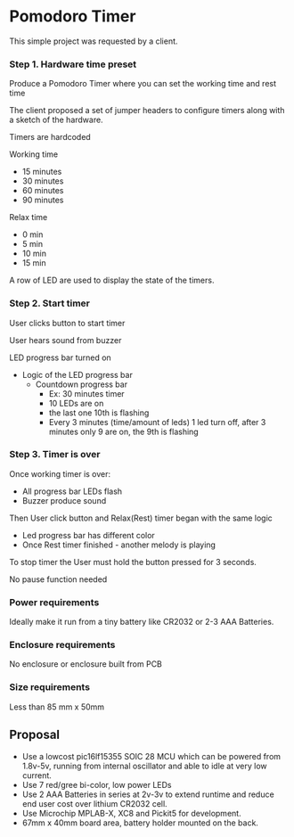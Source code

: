 # Pomodoro Timer

This simple project was requested by a client.

### Step 1. Hardware time preset

Produce a Pomodoro Timer where you can set the working time and rest time

The client proposed a set of jumper headers to configure timers along with a sketch of the hardware.

Timers are hardcoded 

Working time

- 15 minutes
- 30 minutes
- 60 minutes
- 90 minutes

Relax time

-  0 min
-  5 min
- 10 min
- 15 min

A row of LED are used to display the state of the timers.

### Step 2. Start timer

User clicks button to start timer

User hears sound from buzzer

LED progress bar turned on 

- Logic of the LED progress bar
    - Countdown progress bar
        - Ex: 30 minutes timer
        - 10 LEDs are on
        - the last one 10th is flashing
        - Every 3 minutes (time/amount of leds) 1 led turn off, after 3 minutes only 9 are on, the 9th is flashing

### Step 3. Timer is over

Once working timer is over:

- All progress bar LEDs flash
- Buzzer produce sound

Then User click button and Relax(Rest) timer began with the same logic

- Led progress bar has different color
- Once Rest timer finished - another melody is playing

To stop timer the User must hold the button pressed for 3 seconds. 

No pause function needed

### Power requirements

Ideally make it run from a tiny battery like CR2032 or 2-3 AAA Batteries.

### Enclosure requirements

No enclosure or enclosure built from PCB

### Size requirements

Less than 85 mm x 50mm 

## Proposal

 - Use a lowcost pic16lf15355 SOIC 28 MCU which can be powered from 1.8v-5v, running from internal oscillator and able to idle at very low current.
 - Use 7 red/gree bi-color, low power LEDs 
 - Use 2 AAA Batteries in series at 2v-3v to extend runtime and reduce end user cost over lithium CR2032 cell.
 - Use Microchip MPLAB-X, XC8 and Pickit5 for development.
 - 67mm x 40mm board area, battery holder mounted on the back.
